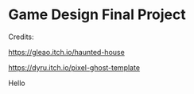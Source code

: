 # Game Design Final Project

Credits:

https://gleao.itch.io/haunted-house

https://dyru.itch.io/pixel-ghost-template

Hello
